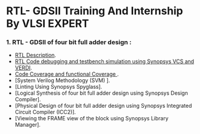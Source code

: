 # RTL- GDSII Training And Internship By VLSI EXPERT
### 1. RTL - GDSII of four bit full adder design :
   - [RTL Description](https://github.com/Srujan-10/RTL-GDSII-INTERNSHIP-VLSI_EXPERT/blob/main/RTL-GDSII_Full_adder/RTL_DESCRIPTION.md).
   - [RTL Code debugging and testbench simulation using Synopsys VCS  and VERDI](https://github.com/Srujan-10/RTL-GDSII-INTERNSHIP-VLSI_EXPERT/blob/main/RTL-GDSII_Full_adder/RTL_Testbench_simulation.md).
   - [Code Coverage and functional Coverage ]().
   - [System Verilog Methodology (SVM) ].
   - [Linting Using Synopsys Spyglass].
   - [Logical Synthesis of four bit full adder design using Synopsys Design Compiler].
   - [Physical Design of four bit full adder design using Synopsys Integrated Circuit Compiler (ICC2)].
   - [Viewing the FRAME view of the block using Synopsys Library Manager].
